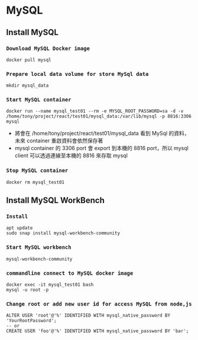 # MySQL
## Install MySQL
### `Download MySQL Docker image`
    docker pull mysql

### `Prepare local data volume for store MySql data`
    mkdir mysql_data

### `Start MySQL container`
    docker run --name mysql_test01 --rm -e MYSQL_ROOT_PASSWORD=sa -d -v /home/tony/project/react/test01/mysql_data:/var/lib/mysql -p 8816:3306 mysql
* 將會在 /home/tony/project/react/test01/mysql_data 看到 MySql 的資料，未來 container 重啟資料會依然保存著
* mysql container 的 3306 port 會 export 到本機的 8816 port，所以 mysql client 可以透過連線至本機的 8816 來存取 mysql

### `Stop MySQL container`
    docker rm mysql_test01

## Install MySQL WorkBench

### `Install`
    apt update
    sudo snap install mysql-workbench-community

### `Start MySQL workbench`
    mysql-workbench-community

### `commandline connect to MySQL docker image`
    docker exec -it mysql_test01 bash
    mysql -u root -p

### `Change root or add new user id for access MySQL from node,js`
    ALTER USER 'root'@'%' IDENTIFIED WITH mysql_native_password BY 'YourRootPassword';
    -- or
    CREATE USER 'foo'@'%' IDENTIFIED WITH mysql_native_password BY 'bar';